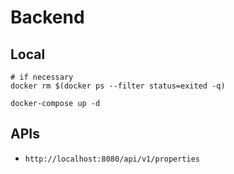 # Backend

## Local

```shell
# if necessary
docker rm $(docker ps --filter status=exited -q)

docker-compose up -d
```

## APIs

- `http://localhost:8080/api/v1/properties`
